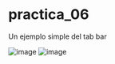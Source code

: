 # practica_06

Un ejemplo simple del tab bar


![image](https://github.com/Ant29bj/practicas-computo-nube/assets/111606983/9dee49b6-e42c-4873-91b2-75f3eb49fc7e)
![image](https://github.com/Ant29bj/practicas-computo-nube/assets/111606983/aadf4631-f4a8-4295-b5d7-9064572dad21)
